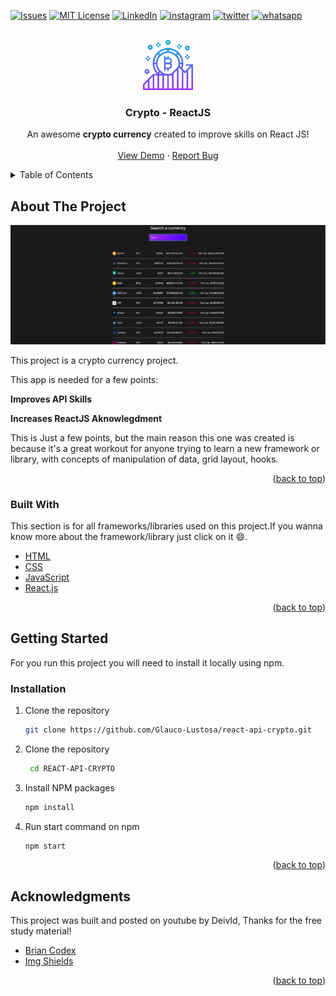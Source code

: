 <div id="top"></div>

[![Issues][issues-shield]][issues-url]
[![MIT License][license-shield]][license-url]
[![LinkedIn][linkedin-shield]][linkedin-url]
[![instagram][instagram-shield]][instagram-url]
[![twitter][twitter-shield]][twitter-url]
[![whatsapp][whatsapp-shield]][whatsapp-url]

<!-- PROJECT LOGO -->
<br />
<div align="center">
  <a href="https://github.com/Glauco-Lustosa/Calculator">
    <img src="images/logo.png" alt="Logo" width="80" height="80">
  </a>

  <h3 align="center">Crypto - ReactJS</h3>

  <p align="center">
    An awesome <strong>crypto currency</strong> created to improve skills on React JS!
    <br />
    <br />
    <a href="https://github.com/Glauco-Lustosa/react-api-crypto">View Demo</a>
    ·
    <a href="https://github.com/Glauco-Lustosa/react-api-crypto/issues">Report Bug</a>
    
  </p>
</div>



<!-- TABLE OF CONTENTS -->
<details>
  <summary>Table of Contents</summary>
  <ol>
    <li>
      <a href="#about-the-project">About The Project</a>
      <ul>
        <li><a href="#built-with">Built With</a></li>
      </ul>
    </li>
    <li>
      <a href="#getting-started">Getting Started</a>
    </li>
    <li><a href="#acknowledgments">Acknowledgments</a></li>
  </ol>
</details>



<!-- ABOUT THE PROJECT -->
## About The Project

[![Product Name Screen Shot][product-screenshot]](https://example.com)

This project is a crypto currency project.

This app is needed for a few points:

<strong>Improves API Skills</strong>

<strong>Increases ReactJS Aknowlegdment</strong>

 
This is Just a few points, but the main reason this one was created is because it's a great workout for anyone trying to learn a new framework or library, with concepts of manipulation of data, grid layout, hooks.

<p align="right">(<a href="#top">back to top</a>)</p>

### Built With

This section is for all frameworks/libraries used on this project.If you wanna know more about the framework/library just click on it :smile:.

* [HTML](https://developer.mozilla.org/en-US/docs/Web/HTML)
* [CSS](https://developer.mozilla.org/en-US/docs/Web/CSS)
* [JavaScript](https://www.javascript.com)
* [React.js](https://reactjs.org/)

<p align="right">(<a href="#top">back to top</a>)</p>



<!-- GETTING STARTED -->
## Getting Started

For you run this project you will need to install it locally using npm.

### Installation

1. Clone the repository
   ```bash
   git clone https://github.com/Glauco-Lustosa/react-api-crypto.git
   ```
2. Clone the repository
   ```bash
    cd REACT-API-CRYPTO
   ```

3. Install NPM packages
   ```bash
   npm install  
   ```

4. Run start command on npm
   ```bash
   npm start
   ```

<p align="right">(<a href="#top">back to top</a>)</p>

<!-- ACKNOWLEDGMENTS -->
## Acknowledgments

This project was built and posted on youtube by DeivId, Thanks for the free study material!

* [Brian Codex](https://github.com/briancodex)
* [Img Shields](https://shields.io)

<p align="right">(<a href="#top">back to top</a>)</p>

<!-- MARKDOWN LINKS & IMAGES -->
<!-- https://www.markdownguide.org/basic-syntax/#reference-style-links -->
[contributors-shield]: https://img.shields.io/github/contributors/othneildrew/Best-README-Template.svg?style=for-the-badge
[contributors-url]: https://github.com/othneildrew/Best-README-Template/graphs/contributors
[forks-shield]: https://img.shields.io/github/forks/othneildrew/Best-README-Template.svg?style=for-the-badge
[forks-url]: https://github.com/othneildrew/Best-README-Template/network/members
[stars-shield]: https://img.shields.io/github/stars/othneildrew/Best-README-Template.svg?style=for-the-badge
[stars-url]: https://github.com/othneildrew/Best-README-Template/stargazers
[issues-shield]: https://img.shields.io/github/issues/othneildrew/Best-README-Template.svg?style=for-the-badge
[issues-url]: https://github.com/Glauco-Lustosa/react-api-crypto/issues
[license-shield]: https://img.shields.io/github/license/othneildrew/Best-README-Template.svg?style=for-the-badge
[license-url]: https://github.com/othneildrew/Best-README-Template/blob/master/LICENSE.txt
[linkedin-shield]: https://img.shields.io/badge/-LinkedIn-black.svg?style=for-the-badge&logo=linkedin&colorB=555
[instagram-shield]: https://img.shields.io/badge/-instagram-black.svg?style=for-the-badge&logo=instagram&colorB=555
[twitter-shield]: https://img.shields.io/badge/-twitter-black.svg?style=for-the-badge&logo=twitter&colorB=555
[whatsapp-shield]: https://img.shields.io/badge/-whatsapp-black.svg?style=for-the-badge&logo=whatsapp&colorB=555
[linkedin-url]: https://linkedin.com/in/glauco-lustosa
[instagram-url]: https://instagram.com/glauco.lustosa
[twitter-url]: https://twitter.com/GlaucoNao
[whatsapp-url]: https://api.whatsapp.com/send?phone=5511945311198&text=Ol%C3%A1%2C%20vi%20seu%20GitHub%20e%20estou%20interessado%20no%20seu%20trabalho.
[product-screenshot]: images/screenshot.png

